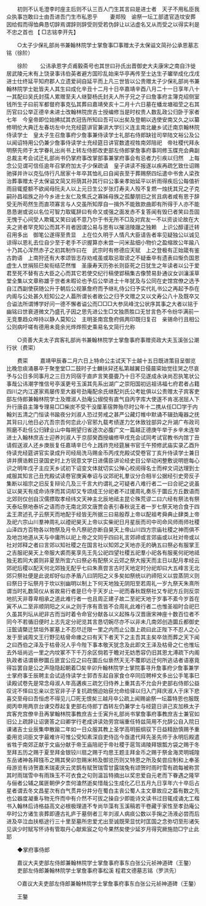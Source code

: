 <!-- { "loadSidebar": true } -->
　　初则不认毛澄李时座主后则不认三百人门生其言曰是进士者　天子不用私臣我众执事岂敢曰士由吾进吾门生市私恩乎 
　　妻郑殁　谕祭一坛工部遣官造坟安葬因给假而得恤典恳切辞焉谓辞则辞受则受若伪辞让以沾虚名又从而受之以得实利是不忠之首也 【 □志铭李开先】 

　　○太子少保礼部尚书兼翰林院学士掌詹事□事赠太子太保谥文简孙公承恩墓志铭（徐阶） 

　　徐阶 
　　公讳承恩字贞甫毅斋号也其世曰孙氏出晋御史大夫康宋之南自汴徙居武陵元末有上饶录事讳伯英者避方国珍乱始来华亭再传至士达生子瓛举成化戊戌进士仕终延平知府郡人立遗爱祠自延平而上凡三世皆以公贵赠太子少保礼部尚书兼翰林院学士妣皆夫人其生曰成化辛丑十二月十日卒嘉靖辛酉八月二十一日享年八十一其配曰吴氏封孺人累赠至夫人继娶杨氏封夫人所子兄之子曰詹事府主簿克绍侧室钱所生子曰前军都督府事克弘其葬曰嘉靖癸亥十二月十六日墓在蟠龙塘祖茔之右其历官曰公举正德辛未进士改翰林院庶吉士授编修当是时权贵人数乱政公归卧于家者七年　今皇帝即位始拂拭其衣冠告所知曰吾可以出矣及登朝以选使安南又久之以纂修明伦大典迁左春坊左中允充经筵讲官兼讲大学衍义连主南北畿乡试迁南京翰林院侍读学士　皇太子生召詹事府少詹事兼侍读学士礼部右侍郎缺铨司举陆文裕公及公以闻诏特用公仍兼少詹事侍读学士充经筵日讲官数遣视牲南郊陪祀　帝社稷代拜永明祭先师于太学眷礼出尚书上转左侍郎改吏部左侍郎掌詹事府事同修玉牒充会典副总裁主考会试迁礼部尚书仍掌府事改掌部事兼掌府事会有忌者力引疾以归然　上每念公见谓可信任逾年召掌府加太子少保疏请　皇子讲读不报遂以疾再疏乞致仕诏赐驰驿并许以克弘侍行凡居家十年卒其恤礼曰自闻丧至于葬赐祭四坛遣中书舍人梁孜治葬事赠太子太保谥文简又将荫其孙其行曰公事亲孝始延平以祈雨得疾后公每值祈雨目辄蹙额不欲闻母阮夫人以上元日生公岁张灯寿夫人殁不复燃一烛抚其兄之子克嗣孙昌祖族之孙今乡进士友仁及焦氏之寡姊母族之孤嫠朋旧之贫且病者咸有恩于辞受无所苟然生而直项寡言与人交虽所知厚自一揖外不能致款曲即有所得于人亦不能恳恳谢或说以名位可智力取辄辞曰有命又或强之面发赤不复答闻有毁巳者笑曰吾固无愧于心间受人欺辄又笑曰诚不意乃尔于书无所不□及对宾友一不以资谈论故在大夫之贤者罕克知公而其不肖者因谓公易与思有以摧沮陵躐之独赖　上识公醇谨迁转召用多出　御笔公遂得至贵显　上在位久明于人情凡大臣请告者率见疑独公以诚见谅得以恩礼去位自少至于老手不识握算亦未尝一问米盐细小物价之盈缩故公年踰八十乃其心浑然赤子之初其制作曰在　武宗时有修德应天赋　上之登极有正始箴有鉴古韵语　上南狩还有大孝颂皆志存劝戒虽或取忌取谤之不疑垂卒有遗表曰惭负国恩虚生人世捐殒巳矣衔结茫然惟　圣康寿天历弥长则臣死之日犹生之年读者以公于爱君至死不替有古大臣之心而其它若使交纪行稿使郢稿集古像赞易卦通议女训瀼溪草堂全集以文章称雄于世者未暇论也予后公举进士十年犹及与公同在史馆宫僚之选予自江西副使获随公升于朝后公视篆詹府而予继礼侍公归予实代礼书公之再起予忝在内阁与公处甚久稔知公之人葢所谓长者故公之归予文赠之又以文寿公八十及既卒又合谥法所谓博学好问一德不懈者谥公而□□□大参凤峰沈公状序其事之大者以铭于幽铭曰世衰道微文乃盛孔子因之思先进公生□文独质胜口无甘言色不令纷华满前一无竞羣趋众哗持以静人莫知公　主明圣南宫詹府佩两印既归复召　亲锡命行且相公公则病吁嗟有德用未竟余光烨烨照史乘易名文简行允称 

　　○资善大夫太子宾客礼部尚书兼翰林院学士掌詹事府事赠资政大夫玉溪张公潮行状（费寀） 

　　费寀 
　　嘉靖甲辰春二月六日上特命公主试天下士越十五日既进策目呈御览比晚忽痰涌暴卒于聚奎堂□二鼓时子士麟扶舁还私第越翼日侵晨寀始觉往哭之尽哀予与公日多同事月之三日方同宿于直庐言笑亹亹乃十日不见遂成永诀尚忍执笔状公事哉公讳潮字惟信号亭溪更号玉溪其先系出湖广之崇阳国初远祖讳福七府君者占籍四川之内江遂家焉屡传至大器号劲庵配余氏继配刘氏公考妣俱以公贵赠太子宾客吏部左侍郎兼翰林院学士及赠淑人劲庵公俶傥有直气自丙字库大使遂不肯冺冺屈人下升行唐县主簿专理易□□柴炭不受干没厘革宿弊殆尽时公年十二携从任□□学于内翰刘五清之门恒读书踰夜分刘淑人恐过劳戒之甚严公藏灯帷中默诵不辍劲庵器之抚其背曰儿他日必亢吾宗吾何恋此小官邪九载考绩遂力乞休致铨部异之升湖广布政司照磨不赴任公归肄业山中每朔望归省途次必腹广文一篇越正德庚午举于乡辛未连举进士入翰林庶吉士迎养刘淑人于京邸癸酉授编修甲戌充会试同考试官教书内馆丁丑请假送淑人还乡庚辰复任嘉靖辛巳今上践祚充经筵展书官壬午预修武庙实录乙酉升侍读充经筵讲官实录成升司经局洗马赐金币丙戌充殿试受卷官丁亥升侍读学士兼日讲并撰诰敕日录国史时上方锐意文学日进儒臣讲论经史目公举动闲整敷说明鬯每心识之明年戊子主应天乡试初下诏变文体就切实公殚心校阅得名士而梓文词达理到士咸服其知言己丑充殿试读卷官庚寅奉诏与议郊祀礼羣议分合相半公据经引史旁反子集断以祖宗之旧反复辩论几及三千言大约谓礼之可疑者八难行者二一曰合祀之说虽证以昊天有成命诗序而其词却又专颂成王分祀者不过援周礼奏乐于圜丘方丘数语而北郊则仅创自汉儒摽取孝经纬文天神主北辰地祗主昆仑殊荒谬二曰六经有祭法有祭天泰坛祭地泰圻之语而亦无南北郊文唐贾会表引春秋说王者一岁七祭天地合食于四孟王肃述孔子云祭天而地配于经皆无所据三曰易殷荐上帝以配祖考舜典止肆类上帝及祀六宗山川羣神周礼以禋祀昊天上帝以实柴祀日月星辰而司中司命风师雨师社稷山泽四方百物各以物祭及月令凡祭祀亦断自昊天上帝山川四方宗庙社稷之神而俱不及地岂地道从天与中庸所以祀上帝之文同乎四曰礼言郊禘或言郊庙或以社对帝或以社对郊释之者曰言郊以知社稷之在国言社以知郊之天地亦无的确五曰祭必有服掌王之吉服祀昊天上帝服大裘而冕享先王先公祀四望社稷五祀羣小祀各有服冕何祀地祗独无若同大裘则非夏至所宜六曰祭必有配祭义云郊之祭大报天而主日以配月孝经云郊祀后稷以配天何北郊独无配乎七曰朱熹尝言古时天地定时分祀却曰大五峰言无北郊只祭社便是此说却好似亦矛盾八曰阴阳之义多矣如祭统以礿禘阳义以尝蒸阴义则曰祭日于坛祭月于坎以别幽明以制上下何天地独无阴阳至若周礼一岁九祭天朱熹所谓当时礼数简仪从省故易行者是巳今于天岁止一祀而春秋既祭社又专祀方丘则反崇地抗天非尊卑相承之道此难行者一也且周正建子故二至祀天地于岁事不紊今岁首在寅不从二至非顺阴阳之义从之则于序有乖皆不合周礼此难行者二也惟圣祖时合祀巳久虽其列坛从祀非古而当时着令命官分献各以义起殊与汉晋唐宋神座十数百位者不同今不若循旧便时上志先定分祀览其言恳切婉尽亦不以非未几南郊创造圜丘都御史汪鋐请槩迁禁垣外冢墓上不忍尽迁限一里之内而止公亟上疏曰此正陛下不忍人之心发于至诚周文王行野见枯骨命瘗之曰有天下者天下之主吾其主矣卒敛而葬之天下闻之曰西伯之泽及于枯骨况人乎今陛下事本敬天犹念及此即文王泽及枯骨之仁也惟坛去外垣尚远一里之内坟冢不下千万余区倘若于瞻对无妨悉容仍旧其恩尢溥疏下内阁执政者诘谓亵秽圜丘匪宜公应之曰在圜丘似亵然天无不覆即远迁何所逃诘者语塞竟得旨罢自是公之声隐隐起朝着□矣辛卯升翰林院学士掌院事寻升詹事府少詹事兼学士掌府事壬辰聘主会试适侍读学士郭杏东起自家食仓卒同应聘梓文多出公手笔事巳读殿试卷先是常念母淑人年高遘疾三疏乞归侍养上重其去不允会升吏部右侍郎公益叹诧不怿曰忘亲以恋官非子子复抗疏悃迫始获允命给驿以归入门拜庆淑人于床下悲喜交至母曰吾恒虑不得见儿□死无恨矣三越月卒公疏上闻赐谕祭一坛葢特恩也服既阕丙申用两京台谏交荐起复吏部右侍郎丁酉转左仍兼学士与经筵日讲己亥加秩太子宾客充宫僚辛丑再掌翰林院事教庶吉士壬寅升礼部尚书掌詹事府事教庶吉士兼官如旧公上疏辞让诏褒答之曰卿学行老成讲读効劳宫端重任特兹简用不允辞公自入院日课诸吉士业辰集申散踰二年如一日众服其教上圣学高明振纲驭下日益精励慎赐予重委用览词臣文字最难许可惟公受知素深自吏侍迄今亟遣代拜先圣先师于永明后殿遣省牲于南郊正献于文庙分献于帝王庙陪祀于帝社稷于扈驾谒陵拜银瓢方袋之赐于冬至拜五历之赐于夏至拜金银铰川扇之赐于均思王题主拜金币之赐于祭金海灵明城隍东岳诸神各拜镪币之赐其癸卯忽赐米柿及御览历则又特恩之所及矣尝应制和上奉圣母游览有诗贺嘉禾瑞麦庆云灵鹊有赋贺瑞雪甘露瑞兔有颂贺时雨时雪有疏每被称赏其时雨瑞雪中有雨珠玉不可衣食之句则温旨特摘出以奖忠爱自元老而下眷遇之隆罕与俪者公辅之属匪朝伊夕柰何溘然逝矣惜哉公生成化乙巳五月九日享年六十卒后占星者谓去冬文昌星次有白气贯井分井分在蜀白主丧公蜀人主文章故应之葢有数之先也公器度凝重与物无忤而中有介然不可拔之操自少即能诗文读书过目辄成诵尢工楷书入翰林后诗格益高文必根极理道不专尚华藻有玉溪稿若干卷藏于家性至孝劲庵公卒时公方诸生丧葬即遵古礼庐于墓侧者三年刘淑人病痰公数以手掬之汤液必尝而后进及卒泣血扶柩途行三十里至墓所忠爱尤出至诚既荣显忧时匡国之念弥切至形诸矢见讽少时赋写怀诗有管取丹心献紫宸之句今果然矣使少延岁月得究厥施勋□宁止此耶 

　　◆掌府事侍郎 

　　嘉议大夫吏部左侍郎兼翰林院学士掌詹事府事东白张公元祯神道碑（王鏊） 
　　吏部左侍郎兼翰林院学士掌詹事府事松溪 程君文德墓志铭（罗洪先） 

　　○嘉议大夫吏部左侍郎兼翰林院学士掌詹事府事东白张公元祯神道碑（王鏊） 

　　王鏊 
